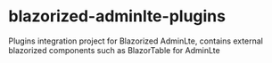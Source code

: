 # blazorized-adminlte-plugins
Plugins integration project for Blazorized AdminLte, contains external blazorized components such as BlazorTable for AdminLte
